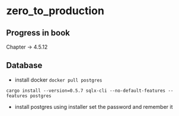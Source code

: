 # zero_to_production

## Progress in book
Chapter -> 4.5.12

## Database
* install docker
```docker pull postgres```

```cargo install --version=0.5.7 sqlx-cli --no-default-features --features postgres``` 

* install postgres using installer
set the password and remember it